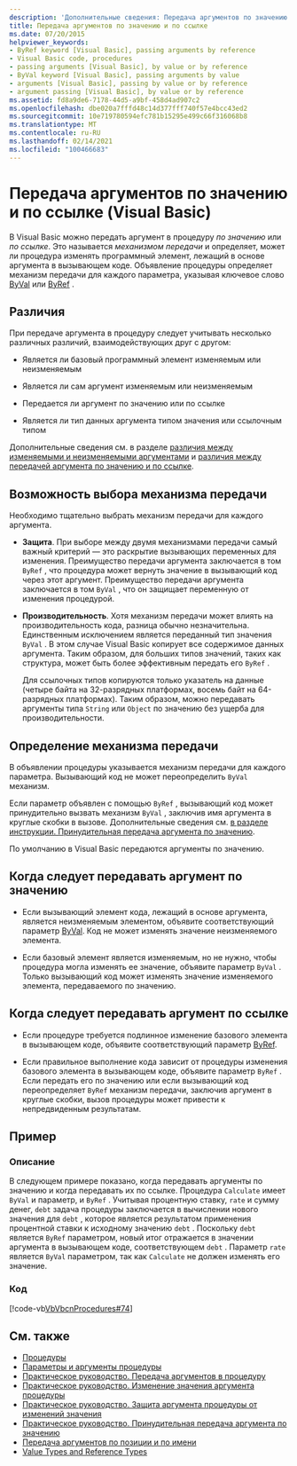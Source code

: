 ```yaml
---
description: 'Дополнительные сведения: Передача аргументов по значению и по ссылке (Visual Basic)'
title: Передача аргументов по значению и по ссылке
ms.date: 07/20/2015
helpviewer_keywords:
- ByRef keyword [Visual Basic], passing arguments by reference
- Visual Basic code, procedures
- passing arguments [Visual Basic], by value or by reference
- ByVal keyword [Visual Basic], passing arguments by value
- arguments [Visual Basic], passing by value or by reference
- argument passing [Visual Basic], by value or by reference
ms.assetid: fd8a9de6-7178-44d5-a9bf-458d4ad907c2
ms.openlocfilehash: dbe020a7fffd48c14d377fff740f57e4bcc43ed2
ms.sourcegitcommit: 10e719780594efc781b15295e499c66f316068b8
ms.translationtype: MT
ms.contentlocale: ru-RU
ms.lasthandoff: 02/14/2021
ms.locfileid: "100466683"
---
```

# <a name="passing-arguments-by-value-and-by-reference-visual-basic"></a>Передача аргументов по значению и по ссылке (Visual Basic)

В Visual Basic можно передать аргумент в процедуру *по значению* или *по ссылке*. Это называется *механизмом передачи* и определяет, может ли процедура изменять программный элемент, лежащий в основе аргумента в вызывающем коде. Объявление процедуры определяет механизм передачи для каждого параметра, указывая ключевое слово [ByVal](../../../language-reference/modifiers/byval.md) или [ByRef](../../../language-reference/modifiers/byref.md) .  
  
## <a name="distinctions"></a>Различия  

 При передаче аргумента в процедуру следует учитывать несколько различных различий, взаимодействующих друг с другом:  
  
- Является ли базовый программный элемент изменяемым или неизменяемым  
  
- Является ли сам аргумент изменяемым или неизменяемым  
  
- Передается ли аргумент по значению или по ссылке  
  
- Является ли тип данных аргумента типом значения или ссылочным типом  
  
 Дополнительные сведения см. в разделе [различия между изменяемыми и неизменяемыми аргументами](./differences-between-modifiable-and-nonmodifiable-arguments.md) и [различия между передачей аргумента по значению и по ссылке](./differences-between-passing-an-argument-by-value-and-by-reference.md).  
  
## <a name="choice-of-passing-mechanism"></a>Возможность выбора механизма передачи  

 Необходимо тщательно выбрать механизм передачи для каждого аргумента.  
  
- **Защита**. При выборе между двумя механизмами передачи самый важный критерий — это раскрытие вызывающих переменных для изменения. Преимущество передачи аргумента заключается в том `ByRef` , что процедура может вернуть значение в вызывающий код через этот аргумент. Преимущество передачи аргумента заключается в том `ByVal` , что он защищает переменную от изменения процедурой.  
  
- **Производительность**. Хотя механизм передачи может влиять на производительность кода, разница обычно незначительна. Единственным исключением является переданный тип значения `ByVal` . В этом случае Visual Basic копирует все содержимое данных аргумента. Таким образом, для больших типов значений, таких как структура, может быть более эффективным передать его `ByRef` .  
  
     Для ссылочных типов копируются только указатель на данные (четыре байта на 32-разрядных платформах, восемь байт на 64-разрядных платформах). Таким образом, можно передавать аргументы типа `String` или `Object` по значению без ущерба для производительности.  
  
## <a name="determination-of-the-passing-mechanism"></a>Определение механизма передачи  

 В объявлении процедуры указывается механизм передачи для каждого параметра. Вызывающий код не может переопределить `ByVal` механизм.  
  
 Если параметр объявлен с помощью `ByRef` , вызывающий код может принудительно вызвать механизм `ByVal` , заключив имя аргумента в круглые скобки в вызове. Дополнительные сведения см. [в разделе инструкции. Принудительная передача аргумента по значению](./how-to-force-an-argument-to-be-passed-by-value.md).  
  
 По умолчанию в Visual Basic передаются аргументы по значению.  
  
## <a name="when-to-pass-an-argument-by-value"></a>Когда следует передавать аргумент по значению  
  
- Если вызывающий элемент кода, лежащий в основе аргумента, является неизменяемым элементом, объявите соответствующий параметр [ByVal](../../../language-reference/modifiers/byval.md). Код не может изменять значение неизменяемого элемента.  
  
- Если базовый элемент является изменяемым, но не нужно, чтобы процедура могла изменять ее значение, объявите параметр `ByVal` . Только вызывающий код может изменять значение изменяемого элемента, передаваемого по значению.  
  
## <a name="when-to-pass-an-argument-by-reference"></a>Когда следует передавать аргумент по ссылке  
  
- Если процедуре требуется подлинное изменение базового элемента в вызывающем коде, объявите соответствующий параметр [ByRef](../../../language-reference/modifiers/byref.md).  
  
- Если правильное выполнение кода зависит от процедуры изменения базового элемента в вызывающем коде, объявите параметр `ByRef` . Если передать его по значению или если вызывающий код переопределяет `ByRef` механизм передачи, заключив аргумент в круглые скобки, вызов процедуры может привести к непредвиденным результатам.  
  
## <a name="example"></a>Пример  
  
### <a name="description"></a>Описание  

 В следующем примере показано, когда передавать аргументы по значению и когда передавать их по ссылке. Процедура `Calculate` имеет `ByVal` и параметр, и `ByRef` . Учитывая процентную ставку, `rate` и сумму денег, `debt` задача процедуры заключается в вычислении нового значения для `debt` , которое является результатом применения процентной ставки к исходному значению `debt` . Поскольку `debt` является `ByRef` параметром, новый итог отражается в значении аргумента в вызывающем коде, соответствующем `debt` . Параметр `rate` является `ByVal` параметром, так как `Calculate` не должен изменять его значение.  
  
### <a name="code"></a>Код  

 [!code-vb[VbVbcnProcedures#74](~/samples/snippets/visualbasic/VS_Snippets_VBCSharp/VbVbcnProcedures/VB/Class2.vb#74)]  
  
## <a name="see-also"></a>См. также

- [Процедуры](./index.md)
- [Параметры и аргументы процедуры](./procedure-parameters-and-arguments.md)
- [Практическое руководство. Передача аргументов в процедуру](./how-to-pass-arguments-to-a-procedure.md)
- [Практическое руководство. Изменение значения аргумента процедуры](./how-to-change-the-value-of-a-procedure-argument.md)
- [Практическое руководство. Защита аргумента процедуры от изменений значения](./how-to-protect-a-procedure-argument-against-value-changes.md)
- [Практическое руководство. Принудительная передача аргумента по значению](./how-to-force-an-argument-to-be-passed-by-value.md)
- [Передача аргументов по позиции и по имени](./passing-arguments-by-position-and-by-name.md)
- [Value Types and Reference Types](../data-types/value-types-and-reference-types.md)
